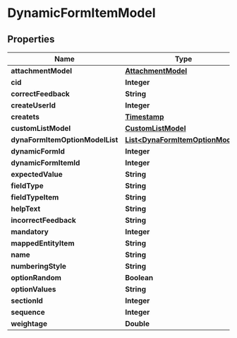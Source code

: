 

# DynamicFormItemModel


## Properties

| Name | Type | Description | Notes |
|------------ | ------------- | ------------- | -------------|
|**attachmentModel** | [**AttachmentModel**](AttachmentModel.md) |  |  [optional] |
|**cid** | **Integer** |  |  [optional] |
|**correctFeedback** | **String** |  |  [optional] |
|**createUserId** | **Integer** |  |  [optional] |
|**createts** | [**Timestamp**](Timestamp.md) |  |  [optional] |
|**customListModel** | [**CustomListModel**](CustomListModel.md) |  |  [optional] |
|**dynaFormItemOptionModelList** | [**List&lt;DynaFormItemOptionModel&gt;**](DynaFormItemOptionModel.md) |  |  [optional] |
|**dynamicFormId** | **Integer** |  |  [optional] |
|**dynamicFormItemId** | **Integer** |  |  [optional] |
|**expectedValue** | **String** |  |  [optional] |
|**fieldType** | **String** |  |  [optional] |
|**fieldTypeItem** | **String** |  |  [optional] |
|**helpText** | **String** |  |  [optional] |
|**incorrectFeedback** | **String** |  |  [optional] |
|**mandatory** | **Integer** |  |  [optional] |
|**mappedEntityItem** | **String** |  |  [optional] |
|**name** | **String** |  |  [optional] |
|**numberingStyle** | **String** |  |  [optional] |
|**optionRandom** | **Boolean** |  |  [optional] |
|**optionValues** | **String** |  |  [optional] |
|**sectionId** | **Integer** |  |  [optional] |
|**sequence** | **Integer** |  |  [optional] |
|**weightage** | **Double** |  |  [optional] |



